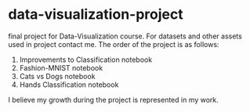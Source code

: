 # data-visualization-project
final project for Data-Visualization course.
For datasets and other assets used in project contact me.
The order of the project is as follows:
1) Improvements to Classification notebook
2) Fashion-MNIST notebook
3) Cats vs Dogs notebook
4) Hands Classification notebook  

I believe my growth during the project is represented in my work.
